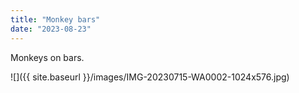 ```yaml
---
title: "Monkey bars"
date: "2023-08-23"
---
```


Monkeys on bars.

![]({{ site.baseurl }}/images/IMG-20230715-WA0002-1024x576.jpg)
